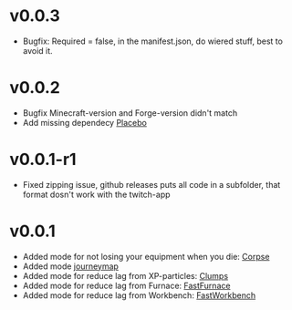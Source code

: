 v0.0.3
=========
* Bugfix: Required = false, in the manifest.json, do wiered stuff, best to avoid it.

v0.0.2
=========
* Bugfix Minecraft-version and Forge-version didn't match
* Add missing dependecy [Placebo](https://www.curseforge.com/minecraft/mc-mods/placebo)

v0.0.1-r1
=========
* Fixed zipping issue, github releases puts all code in a subfolder, that format dosn't work with the twitch-app

v0.0.1
=========
* Added mode for not losing your equipment when you die: [Corpse](https://www.curseforge.com/minecraft/mc-mods/corpse)
* Added mode [journeymap](https://www.curseforge.com/minecraft/mc-mods/journeymap)
* Added mode for reduce lag from XP-particles: [Clumps](https://www.curseforge.com/minecraft/mc-mods/clumps)
* Added mode for reduce lag from Furnace: [FastFurnace](https://www.curseforge.com/minecraft/mc-mods/fastfurnace)
* Added mode for reduce lag from Workbench: [FastWorkbench](https://www.curseforge.com/minecraft/mc-mods/fastworkbench)

